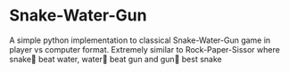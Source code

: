 # Snake-Water-Gun
A simple python implementation to classical Snake-Water-Gun game in player vs computer format. Extremely similar to Rock-Paper-Sissor where snake🐍 beat water, water🌊 beat gun and gun🔫 best snake
